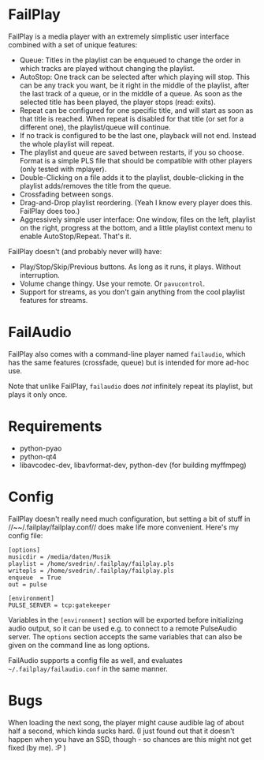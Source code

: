 FailPlay
========

FailPlay is a media player with an extremely simplistic user interface combined with a set of unique features:

* Queue: Titles in the playlist can be enqueued to change the order in which tracks are played without changing the
  playlist.
* AutoStop: One track can be selected after which playing will stop. This can be any track you want, be it right in the
  middle of the playlist, after the last track of a queue, or in the middle of a queue. As soon as the selected title has
  been played, the player stops (read: exits).
* Repeat can be configured for one specific title, and will start as soon as that title is reached. When repeat is disabled
  for that title (or set for a different one), the playlist/queue will continue.
* If no track is configured to be the last one, playback will not end. Instead the whole playlist will repeat.
* The playlist and queue are saved between restarts, if you so choose. Format is a simple PLS file that should be compatible
  with other players (only tested with mplayer).
* Double-Clicking on a file adds it to the playlist, double-clicking in the playlist adds/removes the title from the queue.
* Crossfading between songs.
* Drag-and-Drop playlist reordering. (Yeah I know every player does this. FailPlay does too.)
* Aggressively simple user interface: One window, files on the left, playlist on the right, progress at the bottom, and
  a little playlist context menu to enable AutoStop/Repeat. That's it.

FailPlay doesn't (and probably never will) have:

* Play/Stop/Skip/Previous buttons. As long as it runs, it plays. Without interruption.
* Volume change thingy. Use your remote. Or `pavucontrol`.
* Support for streams, as you don't gain anything from the cool playlist features for streams.

FailAudio
=========

FailPlay also comes with a command-line player named `failaudio`, which has the same features (crossfade, queue) but is intended
for more ad-hoc use.

Note that unlike FailPlay, `failaudio` does *not* infinitely repeat its playlist, but plays it only once.

Requirements
============

* python-pyao
* python-qt4
* libavcodec-dev, libavformat-dev, python-dev (for building myffmpeg)

Config
======

FailPlay doesn't really need much configuration, but setting a bit of stuff in //~~/.failplay/failplay.conf// does make life more convenient. Here's my config file:

    [options]
    musicdir = /media/daten/Musik
    playlist = /home/svedrin/.failplay/failplay.pls
    writepls = /home/svedrin/.failplay/failplay.pls
    enqueue  = True
    out = pulse

    [environment]
    PULSE_SERVER = tcp:gatekeeper

Variables in the `[environment]` section will be exported before initializing audio output, so it can be used e.g. to
connect to a remote PulseAudio server. The `options` section accepts the same variables that can also be given on the
command line as long options.

FailAudio supports a config file as well, and evaluates `~/.failplay/failaudio.conf` in the same manner.


Bugs
====

When loading the next song, the player might cause audible lag of about half a second, which kinda sucks hard. (I just
found out that it doesn't happen when you have an SSD, though - so chances are this might not get fixed (by me). :P )
